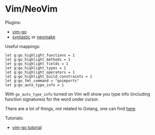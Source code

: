 # Vim/NeoVim

Plugins:

- [vim-go](https://github.com/fatih/vim-go)
- [syntastic](https://github.com/vim-syntastic/syntastic) or [neomake](https://github.com/neomake/neomake)

Useful mappings:

```vimrc
let g:go_highlight_functions = 1
let g:go_highlight_methods = 1
let g:go_highlight_fields = 1
let g:go_highlight_types = 1
let g:go_highlight_operators = 1
let g:go_highlight_build_constraints = 1
let g:go_fmt_command = "goimports"
let g:go_auto_type_info = 1
```

With `go_auto_type_info` turned on Vim will show you type info (including function signatures) for the word under cursor.

There are a lot of things, not related to Golang, one can find [here](https://github.com/melekes/dotfiles/blob/master/config/nvim/init.vim).

Tutorials:

- [vim-go tutorial](https://github.com/fatih/vim-go-tutorial)
